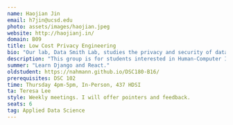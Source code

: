 ```yaml
---
name: Haojian Jin
email: h7jin@ucsd.edu
photo: assets/images/haojian.jpeg
website: http://haojianj.in/
domain: B09
title: Low Cost Privacy Engineering
bio: "Our lab, Data Smith Lab, studies the privacy and security of data systems by researching the people who design, implement, and use these systems."
description: "This group is for students interested in Human-Computer Interaction, Software Engineering, AI, Mobile Computing, Programming Language, and Cyber-physical Systems. Privacy engineering is expensive for startups. We will explore new techniques that can lower the cost of privacy engineering. Through the project, students will learn human-centered system design."
summer: "Learn Django and React."
oldstudent: https://nahmann.github.io/DSC180-B16/
prerequisites: DSC 102
time: Thursday 4pm-5pm, In-Person, 437 HDSI
ta: Teresa Lee
style: Weekly meetings. I will offer pointers and feedback. 
seats: 6
tag: Applied Data Science
---
```

